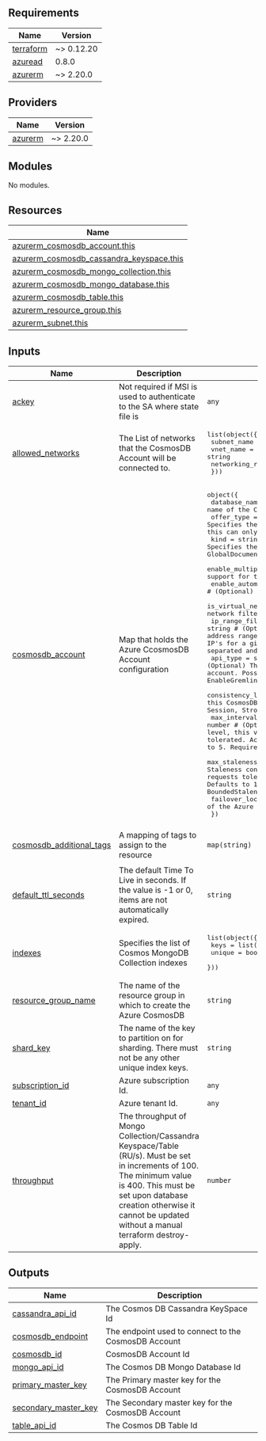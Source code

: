 <!-- BEGIN_TF_DOCS -->
## Requirements

| Name | Version |
|------|---------|
| <a name="requirement_terraform"></a> [terraform](#requirement\_terraform) | ~> 0.12.20 |
| <a name="requirement_azuread"></a> [azuread](#requirement\_azuread) | 0.8.0 |
| <a name="requirement_azurerm"></a> [azurerm](#requirement\_azurerm) | ~> 2.20.0 |

## Providers

| Name | Version |
|------|---------|
| <a name="provider_azurerm"></a> [azurerm](#provider\_azurerm) | ~> 2.20.0 |

## Modules

No modules.

## Resources

| Name |
|------|
| [azurerm_cosmosdb_account.this](https://registry.terraform.io/providers/hashicorp/azurerm/latest/docs/resources/cosmosdb_account) |
| [azurerm_cosmosdb_cassandra_keyspace.this](https://registry.terraform.io/providers/hashicorp/azurerm/latest/docs/resources/cosmosdb_cassandra_keyspace) |
| [azurerm_cosmosdb_mongo_collection.this](https://registry.terraform.io/providers/hashicorp/azurerm/latest/docs/resources/cosmosdb_mongo_collection) |
| [azurerm_cosmosdb_mongo_database.this](https://registry.terraform.io/providers/hashicorp/azurerm/latest/docs/resources/cosmosdb_mongo_database) |
| [azurerm_cosmosdb_table.this](https://registry.terraform.io/providers/hashicorp/azurerm/latest/docs/resources/cosmosdb_table) |
| [azurerm_resource_group.this](https://registry.terraform.io/providers/hashicorp/azurerm/latest/docs/data-sources/resource_group) |
| [azurerm_subnet.this](https://registry.terraform.io/providers/hashicorp/azurerm/latest/docs/data-sources/subnet) |

## Inputs

| Name | Description | Type | Default | Required |
|------|-------------|------|---------|:--------:|
| <a name="input_ackey"></a> [ackey](#input\_ackey) | Not required if MSI is used to authenticate to the SA where state file is | `any` | `null` | no |
| <a name="input_allowed_networks"></a> [allowed\_networks](#input\_allowed\_networks) | The List of networks that the CosmosDB Account will be connected to. | <pre>list(object({<br>    subnet_name               = string<br>    vnet_name                 = string<br>    networking_resource_group = string<br>  }))</pre> | `[]` | no |
| <a name="input_cosmosdb_account"></a> [cosmosdb\_account](#input\_cosmosdb\_account) | Map that holds the Azure CcosmosDB Account configuration | <pre>object({<br>    database_name                     = string # (Required) Specifies the name of the CosmosDB Account. <br>    offer_type                        = string # (Required) Specifies the Offer Type to use for this CosmosDB Account - currently this can only be set to Standard.<br>    kind                              = string # (Optional) Specifies the Kind of CosmosDB to create - possible values are GlobalDocumentDB and MongoDB. Defaults to GlobalDocumentDB. <br>    enable_multiple_write_locations   = bool   # (Optional) Enable multi-master support for this Cosmos DB account.<br>    enable_automatic_failover         = bool   # (Optional) Enable automatic fail over for this Cosmos DB account.<br>    is_virtual_network_filter_enabled = bool   # (Optional) Enables virtual network filtering for this Cosmos DB account.<br>    ip_range_filter                   = string # (Optional) This value specifies the set of IP addresses or IP address ranges in CIDR form to be included as the allowed list of client IP's for a given database account. IP addresses/ranges must be comma separated and must not contain any spaces.<br>    api_type                          = string # (Optional) The capabilities which should be enabled for this Cosmos DB account. Possible values are EnableAggregationPipeline, EnableCassandra, EnableGremlin, EnableTable, MongoDBv3.4, and mongoEnableDocLevelTTL.<br>    consistency_level                 = string # (Required) The Consistency Level to use for this CosmosDB Account - can be either BoundedStaleness, Eventual, Session, Strong or ConsistentPrefix.<br>    max_interval_in_seconds           = number # (Optional) When used with the Bounded Staleness consistency level, this value represents the time amount of staleness (in seconds) tolerated. Accepted range for this value is 5 - 86400 (1 day). Defaults to 5. Required when consistency_level is set to BoundedStaleness.<br>    max_staleness_prefix              = number # (Optional) When used with the Bounded Staleness consistency level, this value represents the number of stale requests tolerated. Accepted range for this value is 10 – 2147483647. Defaults to 100. Required when consistency_level is set to BoundedStaleness.<br>    failover_location                 = string # (Required) The name of the Azure region to host replicated data.<br>  })</pre> | `null` | no |
| <a name="input_cosmosdb_additional_tags"></a> [cosmosdb\_additional\_tags](#input\_cosmosdb\_additional\_tags) | A mapping of tags to assign to the resource | `map(string)` | <pre>{<br>  "pe_enable": true<br>}</pre> | no |
| <a name="input_default_ttl_seconds"></a> [default\_ttl\_seconds](#input\_default\_ttl\_seconds) | The default Time To Live in seconds. If the value is -1 or 0, items are not automatically expired. | `string` | `"777"` | no |
| <a name="input_indexes"></a> [indexes](#input\_indexes) | Specifies the list of Cosmos MongoDB Collection indexes | <pre>list(object({<br>    keys   = list(string)<br>    unique = bool<br>  }))</pre> | `null` | no |
| <a name="input_resource_group_name"></a> [resource\_group\_name](#input\_resource\_group\_name) | The name of the resource group in which to create the Azure CosmosDB | `string` | n/a | yes |
| <a name="input_shard_key"></a> [shard\_key](#input\_shard\_key) | The name of the key to partition on for sharding. There must not be any other unique index keys. | `string` | `"uniqueKey"` | no |
| <a name="input_subscription_id"></a> [subscription\_id](#input\_subscription\_id) | Azure subscription Id. | `any` | n/a | yes |
| <a name="input_tenant_id"></a> [tenant\_id](#input\_tenant\_id) | Azure tenant Id. | `any` | n/a | yes |
| <a name="input_throughput"></a> [throughput](#input\_throughput) | The throughput of Mongo Collection/Cassandra Keyspace/Table (RU/s). Must be set in increments of 100. The minimum value is 400. This must be set upon database creation otherwise it cannot be updated without a manual terraform destroy-apply. | `number` | `400` | no |

## Outputs

| Name | Description |
|------|-------------|
| <a name="output_cassandra_api_id"></a> [cassandra\_api\_id](#output\_cassandra\_api\_id) | The Cosmos DB Cassandra KeySpace Id |
| <a name="output_cosmosdb_endpoint"></a> [cosmosdb\_endpoint](#output\_cosmosdb\_endpoint) | The endpoint used to connect to the CosmosDB Account |
| <a name="output_cosmosdb_id"></a> [cosmosdb\_id](#output\_cosmosdb\_id) | CosmosDB Account Id |
| <a name="output_mongo_api_id"></a> [mongo\_api\_id](#output\_mongo\_api\_id) | The Cosmos DB Mongo Database Id |
| <a name="output_primary_master_key"></a> [primary\_master\_key](#output\_primary\_master\_key) | The Primary master key for the CosmosDB Account |
| <a name="output_secondary_master_key"></a> [secondary\_master\_key](#output\_secondary\_master\_key) | The Secondary master key for the CosmosDB Account |
| <a name="output_table_api_id"></a> [table\_api\_id](#output\_table\_api\_id) | The Cosmos DB Table Id |
<!-- END_TF_DOCS -->